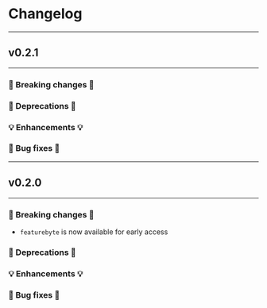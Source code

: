 # Changelog

---

## v0.2.1

---

### 🛑 Breaking changes 🛑


### 🚩 Deprecations 🚩


### 💡 Enhancements 💡


### 🧰 Bug fixes 🧰

---

## v0.2.0

---
### 🛑 Breaking changes 🛑
+ `featurebyte` is now available for early access

### 🚩 Deprecations 🚩


### 💡 Enhancements 💡


### 🧰 Bug fixes 🧰
